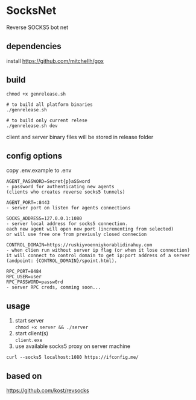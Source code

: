 # SocksNet
Reverse SOCKS5 bot net

## dependencies
install https://github.com/mitchellh/gox 

## build
```
chmod +x genrelease.sh  

# to build all platform binaries  
./genrelease.sh

# to build only current relese    
./genrelease.sh dev 
```
client and server binary files will be stored in release folder 

## config options
copy .env.example to .env  
```
AGENT_PASSWORD=Secret{p}aSSword 
- password for authenticating new agents 
(clients who creates reverse socks5 tunnels) 

AGENT_PORT=:8443 
- server port on listen for agents connections

SOCKS_ADDRESS=127.0.0.1:1080 
- server local address for socks5 connection. 
each new agent will open new port (incrementing from selected) 
or will use free one from previusly closed connecion

CONTROL_DOMAIN=https://ruskiyvoenniykorablidinahuy.com  
- when clien run without server ip flag (or when it lose connection) 
it will connect to control domain to get ip:port address of a server 
(andpoint: {CONTROL_DOMAIN}/spoint.html).  

RPC_PORT=8484
RPC_USER=user
RPC_PASSWORD=passw0rd
- server RPC creds, comming soon...
```


## usage  
1. start server  
```chmod +x server && ./server ```
2. start client(s)    
```client.exe ```
3. use available socks5 proxy on server machine  
``` 
curl --socks5 localhost:1080 https://ifconfig.me/ 
```

## based on 
https://github.com/kost/revsocks

